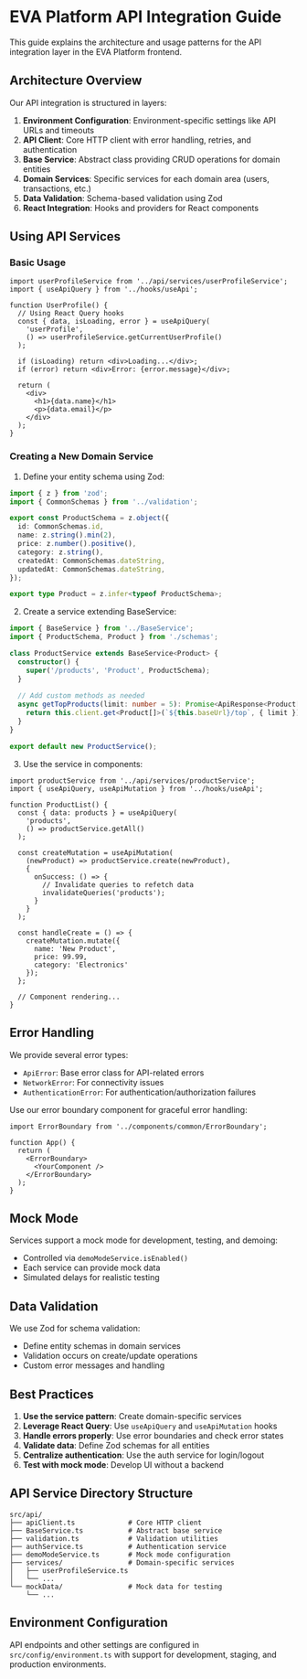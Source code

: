 # EVA Platform API Integration Guide

This guide explains the architecture and usage patterns for the API integration layer in the EVA Platform frontend.

## Architecture Overview

Our API integration is structured in layers:

1. **Environment Configuration**: Environment-specific settings like API URLs and timeouts
2. **API Client**: Core HTTP client with error handling, retries, and authentication
3. **Base Service**: Abstract class providing CRUD operations for domain entities
4. **Domain Services**: Specific services for each domain area (users, transactions, etc.)
5. **Data Validation**: Schema-based validation using Zod
6. **React Integration**: Hooks and providers for React components

## Using API Services

### Basic Usage

```tsx
import userProfileService from '../api/services/userProfileService';
import { useApiQuery } from '../hooks/useApi';

function UserProfile() {
  // Using React Query hooks
  const { data, isLoading, error } = useApiQuery(
    'userProfile',
    () => userProfileService.getCurrentUserProfile()
  );
  
  if (isLoading) return <div>Loading...</div>;
  if (error) return <div>Error: {error.message}</div>;
  
  return (
    <div>
      <h1>{data.name}</h1>
      <p>{data.email}</p>
    </div>
  );
}
```

### Creating a New Domain Service

1. Define your entity schema using Zod:

```ts
import { z } from 'zod';
import { CommonSchemas } from '../validation';

export const ProductSchema = z.object({
  id: CommonSchemas.id,
  name: z.string().min(2),
  price: z.number().positive(),
  category: z.string(),
  createdAt: CommonSchemas.dateString,
  updatedAt: CommonSchemas.dateString,
});

export type Product = z.infer<typeof ProductSchema>;
```

2. Create a service extending BaseService:

```ts
import { BaseService } from '../BaseService';
import { ProductSchema, Product } from './schemas';

class ProductService extends BaseService<Product> {
  constructor() {
    super('/products', 'Product', ProductSchema);
  }
  
  // Add custom methods as needed
  async getTopProducts(limit: number = 5): Promise<ApiResponse<Product[]>> {
    return this.client.get<Product[]>(`${this.baseUrl}/top`, { limit });
  }
}

export default new ProductService();
```

3. Use the service in components:

```tsx
import productService from '../api/services/productService';
import { useApiQuery, useApiMutation } from '../hooks/useApi';

function ProductList() {
  const { data: products } = useApiQuery(
    'products', 
    () => productService.getAll()
  );
  
  const createMutation = useApiMutation(
    (newProduct) => productService.create(newProduct),
    {
      onSuccess: () => {
        // Invalidate queries to refetch data
        invalidateQueries('products');
      }
    }
  );
  
  const handleCreate = () => {
    createMutation.mutate({
      name: 'New Product',
      price: 99.99,
      category: 'Electronics'
    });
  };
  
  // Component rendering...
}
```

## Error Handling

We provide several error types:

- `ApiError`: Base error class for API-related errors
- `NetworkError`: For connectivity issues
- `AuthenticationError`: For authentication/authorization failures

Use our error boundary component for graceful error handling:

```tsx
import ErrorBoundary from '../components/common/ErrorBoundary';

function App() {
  return (
    <ErrorBoundary>
      <YourComponent />
    </ErrorBoundary>
  );
}
```

## Mock Mode

Services support a mock mode for development, testing, and demoing:

- Controlled via `demoModeService.isEnabled()`
- Each service can provide mock data
- Simulated delays for realistic testing

## Data Validation

We use Zod for schema validation:

- Define entity schemas in domain services
- Validation occurs on create/update operations
- Custom error messages and handling

## Best Practices

1. **Use the service pattern**: Create domain-specific services
2. **Leverage React Query**: Use `useApiQuery` and `useApiMutation` hooks
3. **Handle errors properly**: Use error boundaries and check error states
4. **Validate data**: Define Zod schemas for all entities
5. **Centralize authentication**: Use the auth service for login/logout
6. **Test with mock mode**: Develop UI without a backend

## API Service Directory Structure

```
src/api/
├── apiClient.ts             # Core HTTP client
├── BaseService.ts           # Abstract base service
├── validation.ts            # Validation utilities
├── authService.ts           # Authentication service
├── demoModeService.ts       # Mock mode configuration
├── services/                # Domain-specific services
│   ├── userProfileService.ts
│   └── ...
└── mockData/                # Mock data for testing
    └── ...
```

## Environment Configuration

API endpoints and other settings are configured in `src/config/environment.ts` with support for development, staging, and production environments. 